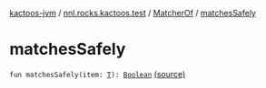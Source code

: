 [kactoos-jvm](../../index.md) / [nnl.rocks.kactoos.test](../index.md) / [MatcherOf](index.md) / [matchesSafely](./matches-safely.md)

# matchesSafely

`fun matchesSafely(item: `[`T`](index.md#T)`): `[`Boolean`](https://kotlinlang.org/api/latest/jvm/stdlib/kotlin/-boolean/index.html) [(source)](https://github.com/neonailol/kactoos/blob/master/kactoos-jvm/src/main/kotlin/nnl/rocks/kactoos/test/MatcherOf.kt#L31)
